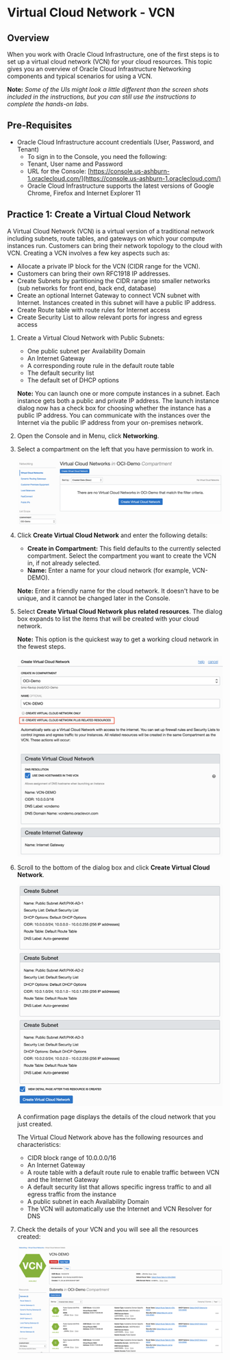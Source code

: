 # Virtual Cloud Network - VCN

## Overview

When you work with Oracle Cloud Infrastructure, one of the first steps is to set up a virtual cloud network (VCN) for your cloud resources. This topic gives you an overview of Oracle Cloud Infrastructure Networking components and typical scenarios for using a VCN.

**Note:** *Some of the UIs might look a little different than the screen shots included in the instructions, but you can still use the instructions to complete the hands-on labs.*

## Pre-Requisites 

- Oracle Cloud Infrastructure account credentials (User, Password, and Tenant) 
  - To sign in to the Console, you need the following:
  -  Tenant, User name and Password
  -  URL for the Console: [https://console.us-ashburn-1.oraclecloud.com/](https://console.us-ashburn-1.oraclecloud.com/)
  -  Oracle Cloud Infrastructure supports the latest versions of Google Chrome, Firefox and Internet Explorer 11 

## Practice 1: Create a Virtual Cloud Network

A Virtual Cloud Network (VCN) is a virtual version of a traditional network including subnets, route tables, and gateways on which your compute instances run. Customers can bring their network topology to the cloud with VCN. Creating a VCN involves a few key aspects such as:

 - Allocate a private IP block for the VCN (CIDR range for the VCN).
 - Customers can bring their own RFC1918 IP addresses.
 - Create Subnets by partitioning the CIDR range into smaller networks (sub networks for front end, back end, database)
 - Create an optional Internet Gateway to connect VCN subnet with Internet. Instances created in this subnet will have a public IP address.
 - Create Route table with route rules for Internet access
 - Create Security List to allow relevant ports for ingress and egress access

1. Create a Virtual Cloud Network with Public Subnets:

   - One public subnet per Availability Domain
   - An Internet Gateway
   - A corresponding route rule in the default route table
   - The default security list
   - The default set of DHCP options

    **Note:** You can launch one or more compute instances in a subnet. Each instance gets both a public and private IP address. The launch instance dialog now has a check box for choosing whether the instance has a public IP address. You can communicate with the instances over the Internet via the public IP address from your on-premises network.

2. Open the Console and in Menu, click **Networking**.

3. Select a compartment on the left that you have permission to work in.

    ![](/L100-LAB/Virtual_Cloud_Network/media/image001.png)

4. Click **Create Virtual Cloud Network** and enter the following details:

   - **Create in Compartment:** This field defaults to the currently selected compartment. Select the compartment you want to create the VCN in, if not already selected.
   - **Name:** Enter a name for your cloud network (for example, VCN-DEMO).

    **Note:** Enter a friendly name for the cloud network. It doesn't have  to be unique, and it cannot be changed later in the Console.

5. Select **Create Virtual Cloud Network plus related resources**. The dialog box expands to list the items that will be created with your cloud network.

    **Note:** This option is the quickest way to get a working cloud network in the fewest steps.

    ![](/L100-LAB/Virtual_Cloud_Network/media/image002.png)

6. Scroll to the bottom of the dialog box and click **Create Virtual Cloud Network**.

    ![](/L100-LAB/Virtual_Cloud_Network/media/image003.png)

    A confirmation page displays the details of the cloud network that you just created.

    The Virtual Cloud Network above has the following resources and characteristics:

     - CIDR block range of 10.0.0.0/16
     - An Internet Gateway
     - A route table with a default route rule to enable traffic between VCN and the Internet Gateway
     - A default security list that allows specific ingress traffic to and all egress traffic from the instance
     - A public subnet in each Availability Domain
     - The VCN will automatically use the Internet and VCN Resolver for DNS

7. Check the details of your VCN and you will see all the resources created:
   
   ![](/L100-LAB/Virtual_Cloud_Network/media/image004.png)
